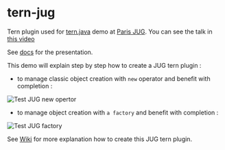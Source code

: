 # tern-jug

Tern plugin used for [tern.java](https://github.com/angelozerr/tern.java) demo at [Paris JUG](http://www.parisjug.org/xwiki/bin/view/Meeting/20141118). You can see the talk in [this video](https://www.youtube.com/watch?v=C2fgt3KjiCA&feature=youtu.be&a)

See [docs](https://github.com/angelozerr/tern.java/tree/master/docs) for the presentation.

This demo will explain step by step how to create a JUG tern plugin  : 

 * to manage classic object creation with `new` operator and benefit with completion : 

![Test JUG new opertor](https://github.com/angelozerr/tern-jug/wiki/images/TestJUGOverview1.png)

 * to manage object creation with `a factory` and benefit with completion  :

![Test JUG factory](https://github.com/angelozerr/tern-jug/wiki/images/TestJUGOverview2.png)

See [Wiki](https://github.com/angelozerr/tern-jug/wiki) for more explanation how to create this JUG tern plugin.
